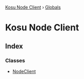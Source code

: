 [Kosu Node Client](README.md) › [Globals](globals.md)

# Kosu Node Client

## Index

### Classes

-   [NodeClient](classes/nodeclient.md)
